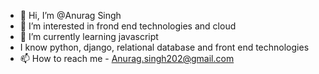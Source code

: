 - 👋 Hi, I’m @Anurag Singh
- 👀 I’m interested in frond end technologies and cloud
- 🌱 I’m currently learning javascript
- I know python, django, relational database and front end technologies 
- 📫 How to reach me - Anurag.singh202@gmail.com 

<!---
AnuragS202/AnuragS202 is a ✨ special ✨ repository because its `README.md` (this file) appears on your GitHub profile.
You can click the Preview link to take a look at your changes.
--->

